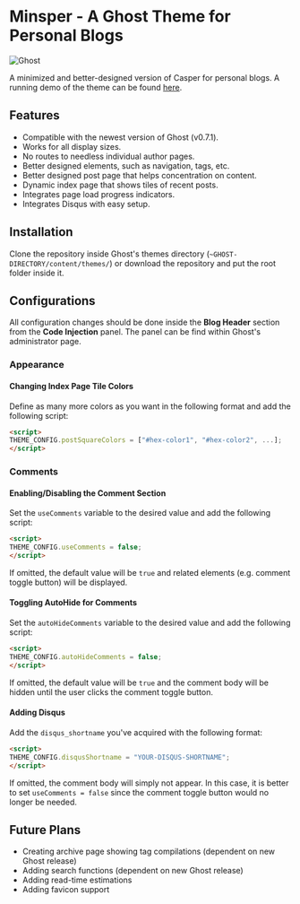 # Minsper - A Ghost Theme for Personal Blogs

![Ghost](https://img.shields.io/badge/Ghost-0.7.x-brightgreen.svg?style=flat-square)

A minimized and better-designed version of Casper for personal blogs. A running demo of the theme can be found [here](http://www.dhchoi.com/).

## Features

* Compatible with the newest version of Ghost (v0.7.1).
* Works for all display sizes.
* No routes to needless individual author pages.
* Better designed elements, such as navigation, tags, etc.
* Better designed post page that helps concentration on content.
* Dynamic index page that shows tiles of recent posts.
* Integrates page load progress indicators.
* Integrates Disqus with easy setup.

## Installation

Clone the repository inside Ghost's themes directory (`~GHOST-DIRECTORY/content/themes/`) or download the repository and put the root folder inside it.

## Configurations

All configuration changes should be done inside the **Blog Header** section from the **Code Injection** panel.
The panel can be find within Ghost's administrator page. 

### Appearance

#### Changing Index Page Tile Colors

Define as many more colors as you want in the following format and add the following script:
```html
<script>
THEME_CONFIG.postSquareColors = ["#hex-color1", "#hex-color2", ...];
</script>
```

### Comments

#### Enabling/Disabling the Comment Section

Set the `useComments` variable to the desired value and add the following script:
```html
<script>
THEME_CONFIG.useComments = false;
</script>
```
If omitted, the default value will be `true` and related elements (e.g. comment toggle button) will be displayed.

#### Toggling AutoHide for Comments

Set the `autoHideComments` variable to the desired value and add the following script:
```html
<script>
THEME_CONFIG.autoHideComments = false;
</script>
```
If omitted, the default value will be `true` and the comment body will be hidden until the user clicks the comment toggle button.

#### Adding Disqus

Add the `disqus_shortname` you've acquired with the following format:
```html
<script>
THEME_CONFIG.disqusShortname = "YOUR-DISQUS-SHORTNAME";
</script>
```
If omitted, the comment body will simply not appear. In this case, it is better to set `useComments = false` since the comment toggle button would no longer be needed.


## Future Plans

* Creating archive page showing tag compilations (dependent on new Ghost release)
* Adding search functions (dependent on new Ghost release)
* Adding read-time estimations
* Adding favicon support
